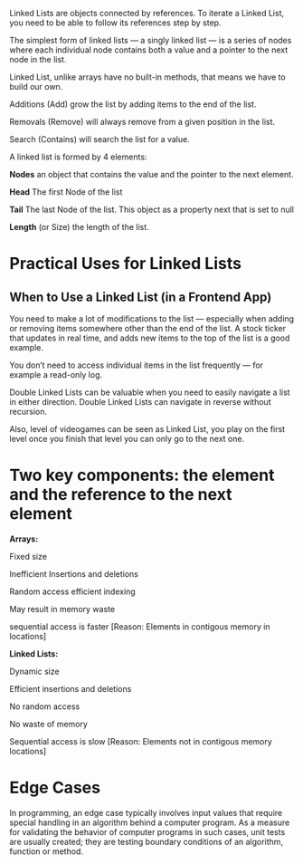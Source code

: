 Linked Lists are objects connected by references. To iterate a Linked List, you need to be able to follow its references step by step.

The simplest form of linked lists — a singly linked list — is a series of nodes where each individual node contains both a value and a pointer to the next node in the list.

 Linked List, unlike arrays have no built-in methods, that means we have to build our own.

Additions (Add) grow the list by adding items to the end of the list.

Removals (Remove) will always remove from a given position in the list.

Search (Contains) will search the list for a value.

A linked list is formed by 4 elements:

**Nodes** an object that contains the value and the pointer to the next element.

**Head** The first Node of the list

**Tail** The last Node of the list. This object as a property next that is set to null

**Length** (or Size) the length of the list.

# Practical Uses for Linked Lists
## When to Use a Linked List (in a Frontend App)
You need to make a lot of modifications to the list — especially when adding or removing items somewhere other than the end of the list. A stock ticker that updates in real time, and adds new items to the top of the list is a good example.

You don’t need to access individual items in the list frequently — for example a read-only log.

Double Linked Lists can be valuable when you need to easily navigate a list in either direction. Double Linked Lists can navigate in reverse without recursion.

Also, level of videogames can be seen as Linked List, you play on the first level once you finish that level you can only go to the next one.

# Two key components: the element and the reference to the next element

**Arrays:**

Fixed size

Inefficient Insertions and deletions

Random access efficient indexing

May result in memory waste

sequential access is faster [Reason:
Elements in contigous memory in locations]

**Linked Lists:**

Dynamic size

Efficient insertions and deletions

No random access

No waste of memory

Sequential access is slow [Reason:
Elements not in contigous memory locations]

# Edge Cases
In programming, an edge case typically involves input values that require special handling in an algorithm behind a computer program. As a measure for validating the behavior of computer programs in such cases, unit tests are usually created; they are testing boundary conditions of an algorithm, function or method.